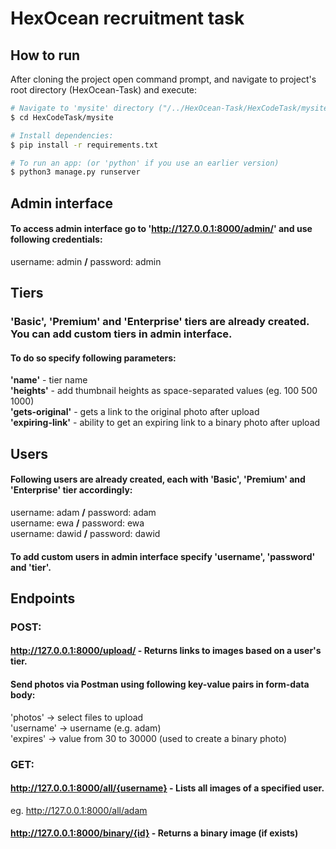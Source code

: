 # HexOcean recruitment task

## How to run

After cloning the project open command prompt, and navigate to project's root directory (HexOcean-Task) and execute:

```bash
# Navigate to 'mysite' directory ("/../HexOcean-Task/HexCodeTask/mysite"):
$ cd HexCodeTask/mysite

# Install dependencies:
$ pip install -r requirements.txt

# To run an app: (or 'python' if you use an earlier version)
$ python3 manage.py runserver 

```
## Admin interface

#### To access admin interface go to 'http://127.0.0.1:8000/admin/' and use following credentials:
username: admin <b>/</b> password: admin

## Tiers
### 'Basic', 'Premium' and 'Enterprise' tiers are already created. You can add custom tiers in admin interface. </br>
#### To do so specify following parameters: </br>
<b>'name'</b> - tier name </br>
<b>'heights'</b> - add thumbnail heights as space-separated values (eg. 100 500 1000) </br>
<b>'gets-original'</b> - gets a link to the original photo after upload </br>
<b>'expiring-link'</b> - ability to get an expiring link to a binary photo after upload </br>

## Users

#### Following users are already created, each with 'Basic', 'Premium' and 'Enterprise' tier accordingly: <br>
username: adam <b>/</b> password: adam </br>
username: ewa <b>/</b> password: ewa </br>
username: dawid <b>/</b> password: dawid </br>

#### To add custom users in admin interface specify 'username', 'password' and 'tier'.  </br>

## Endpoints

### POST:

#### http://127.0.0.1:8000/upload/ - Returns links to images based on a user's tier. 

#### Send photos via Postman using following key-value pairs in form-data body:

'photos' -> select files to upload </br>
'username' -> username (e.g. adam) </br>
'expires' -> value from 30 to 30000 (used to create a binary photo) </br>


### GET:

#### http://127.0.0.1:8000/all/{username} - Lists all images of a specified user. </br>
eg. http://127.0.0.1:8000/all/adam

#### http://127.0.0.1:8000/binary/{id} - Returns a binary image (if exists)









